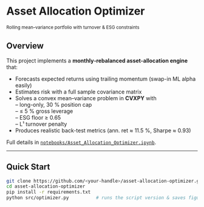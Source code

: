 # Asset Allocation Optimizer  
<sub>Rolling mean–variance portfolio with turnover & ESG constraints</sub>

## Overview
This project implements a **monthly‐rebalanced asset-allocation engine** that:

* Forecasts expected returns using trailing momentum (swap-in ML alpha easily)
* Estimates risk with a full sample covariance matrix
* Solves a convex mean–variance problem in **CVXPY** with  
  – long-only, 30 % position cap  
  – ≤ 5 % gross leverage  
  – ESG floor ≥ 0.65  
  – L¹ turnover penalty  
* Produces realistic back-test metrics (ann. ret ≈ 11.5 %, Sharpe ≈ 0.93)

Full details in [`notebooks/Asset_Allocation_Optimizer.ipynb`](notebooks/Asset_Allocation_Optimizer.ipynb).

---

## Quick Start

```bash
git clone https://github.com/<your-handle>/asset-allocation-optimizer.git
cd asset-allocation-optimizer
pip install -r requirements.txt
python src/optimizer.py          # runs the script version & saves figures

